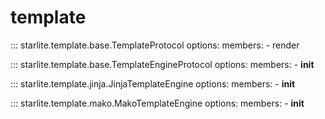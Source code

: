 # template

::: starlite.template.base.TemplateProtocol
    options:
        members:
            - render

::: starlite.template.base.TemplateEngineProtocol
    options:
        members:
            - __init__

::: starlite.template.jinja.JinjaTemplateEngine
    options:
        members:
            - __init__

::: starlite.template.mako.MakoTemplateEngine
    options:
        members:
            - __init__
